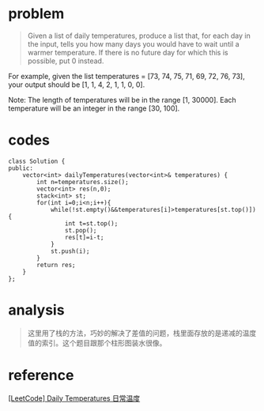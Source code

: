 # problem
>Given a list of daily temperatures, produce a list that, for each day in the input, tells you how many days you would have to wait until a warmer temperature. If there is no future day for which this is possible, put 0 instead.

For example, given the list temperatures = [73, 74, 75, 71, 69, 72, 76, 73], your output should be [1, 1, 4, 2, 1, 1, 0, 0].

Note: The length of temperatures will be in the range [1, 30000]. Each temperature will be an integer in the range [30, 100].

# codes
```
class Solution {
public:
    vector<int> dailyTemperatures(vector<int>& temperatures) {
        int n=temperatures.size();
        vector<int> res(n,0);
        stack<int> st;
        for(int i=0;i<n;i++){
            while(!st.empty()&&temperatures[i]>temperatures[st.top()]){
                int t=st.top();
                st.pop();
                res[t]=i-t;
            }
            st.push(i);
        }
        return res;
    }
};
```

# analysis
>这里用了栈的方法，巧妙的解决了差值的问题，栈里面存放的是递减的温度值的索引。这个题目跟那个柱形图装水很像。

# reference
[[LeetCode] Daily Temperatures 日常温度][1]

[1]: http://www.cnblogs.com/grandyang/p/8097513.html